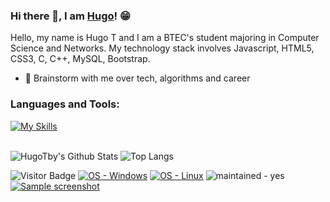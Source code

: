 ### Hi there 👋, I am [Hugo](https://HugoTby.github.io/)! 😁

Hello, my name is Hugo T and I am a BTEC's student majoring in Computer Science and Networks. My technology stack involves Javascript, HTML5, CSS3, C, C++, MySQL, Bootstrap.

- 💬 Brainstorm with me over tech, algorithms and career

### Languages and Tools:

[![My Skills](https://skillicons.dev/icons?i=html,css,js,c,cpp,java,git,github,wordpress)](https://skillicons.dev)
<br />
<br />

![HugoTby's Github Stats](https://github-readme-stats.vercel.app/api?username=HugoTby&theme=dark&show_icons=true)
![Top Langs](https://github-readme-stats.vercel.app/api/top-langs/?username=HugoTby&theme=dark&hide=TeX&layout=compact)


![Visitor Badge](https://visitor-badge.laobi.icu/badge?page_id=HugoTby.HugoTby)
[![OS - Windows](https://img.shields.io/badge/OS-Windows-blue?logo=windows&logoColor=white)](https://www.microsoft.com/ "Go to Microsoft homepage")
[![OS - Linux](https://img.shields.io/badge/OS-Linux-blue?logo=linux&logoColor=white)](https://www.linux.org/ "Go to Linux homepage")
![maintained - yes](https://img.shields.io/badge/betagames-CEO-blue)
[![Sample screenshot](https://media.discordapp.net/attachments/733366929561092157/1073665853838598154/fav.png)](https://media.discordapp.net/attachments/733366929561092157/1073665853838598154/fav.png "Betagames Official Developper")
